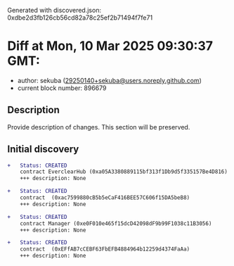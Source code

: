 Generated with discovered.json: 0xdbe2d3fb126cb56cd82a78c25ef2b71494f7fe71

# Diff at Mon, 10 Mar 2025 09:30:37 GMT:

- author: sekuba (<29250140+sekuba@users.noreply.github.com>)
- current block number: 896679

## Description

Provide description of changes. This section will be preserved.

## Initial discovery

```diff
+   Status: CREATED
    contract EverclearHub (0xa05A3380889115bf313f1Db9d5f335157Be4D816)
    +++ description: None
```

```diff
+   Status: CREATED
    contract  (0xac7599880cB5b5eCaF416BEE57C606f15DA5beB8)
    +++ description: None
```

```diff
+   Status: CREATED
    contract Manager (0xe0F010e465f15dcD42098dF9b99F1038c11B3056)
    +++ description: None
```

```diff
+   Status: CREATED
    contract  (0xEFfAB7cCEBF63FbEFB4884964b12259d4374FaAa)
    +++ description: None
```
